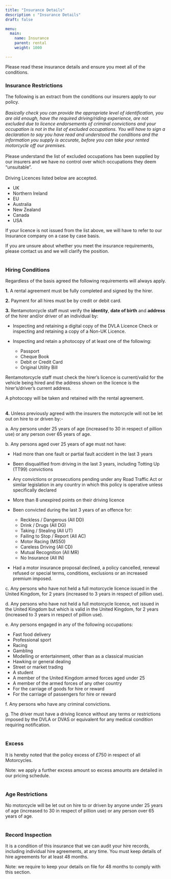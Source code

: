 ```yaml
---
title: "Insurance Details"
description : "Insurance Details"
draft: false

menu:
  main:
    name: Insurance
    parent: rental
    weight: 1000

---
```

Please read these insurance details and ensure you meet all of the conditions.

### Insurance Restrictions
The following is an extract from the conditions our insurers apply to our policy.
<br/><br/>
*Basically check you can provide the appropriate level of identification, you are old enough, have the required driving/riding experience, are not excluded due to licence endorsements of criminal convictions and your occupation is not in the list of excluded occupations. You will have to sign a declaration to say you have read and understood the conditions and the information you supply is accurate, before you can take your rented motorcycle off our premises.*
<br/><br/>
Please understand the list of excluded occupations has been supplied by our insurers and we have no control over which occupations they deem “unsuitable”.
<br/><br/>
Driving Licences listed below are accepted.

- UK
- Northern Ireland
- EU
- Australia
- New Zealand 
- Canada
- USA

If your licence is not issued from the list above, we will have to refer to our Insurance company on a case by case basis.


If you are unsure about whether you meet the insurance requirements, please contact us and we will clarify the position.
<br/><br/>

### Hiring Conditions

Regardless of the basis agreed the following requirements will always apply.

**1.** A rental agreement must be fully completed and signed by the hirer. 

**2.** Payment for all hires must be by credit or debit card.

**3.** Rentamotorcycle staff must verify the **identity**, **date of birth** and **address** of the hirer and/or driver of an individual by:

- Inspecting and retaining a digital copy of the DVLA Licence Check or inspecting and retaining a copy of a Non-UK Licence.

- Inspecting and retain a photocopy of at least one of the following:
    - Passport
    - Cheque Book
    - Debit or Credit Card
    - Original Utility Bill

Rentamotorcycle staff must check the hirer’s licence is current/valid for the vehicle being hired and the address shown on the licence is the hirer’s/driver’s current address. 

A photocopy will be taken and retained with the rental agreement.
<br/><br/>

**4.** Unless previously agreed with the insurers the motorcycle will not be let out on hire to or driven by:-

a. Any persons under 25 years of age (increased to 30 in respect of pillion use) or any person over 65 years of age.

b. Any persons aged over 25 years of age must not have:

  - Had more than one fault or partial fault accident in the last 3 years

  - Been disqualified from driving in the last 3 years, including Totting Up (TT99) convictions
  
  - Any convictions or prosecutions pending under any Road Traffic Act or similar legislation in any country in which this policy is operative unless specifically declared
  
  - More than 8 unexpired points on their driving licence 
  
  - Been convicted during the last 3 years of an offence for:
    - Reckless / Dangerous (All DD)
    - Drink / Drugs (All DG)
    - Taking / Stealing (All UT)
    - Failing to Stop / Report (All AC)
    - Motor Racing (MS50)
    - Careless Driving (All CD)
    - Mutual Recognition (All MR)
    - No Insurance (All IN)
  
  - Had a motor insurance proposal declined, a policy cancelled, renewal refused or special terms, conditions, exclusions or an increased premium imposed.  

c. Any persons who have not held a full motorcycle licence issued in the United Kingdom, for 2 years (increased to 3 years in respect of pillion use).

d. Any persons who have not held a full motorcycle licence, not issued in the United Kingdom but which is valid in the United Kingdom, for 2 years (increased to 3 years in respect of pillion use).

e. Any persons engaged in any of the following occupations:
- Fast food delivery
- Professional sport
- Racing
- Gambling
- Modelling or entertainment, other than as a classical musician
- Hawking or general dealing
- Street or market trading
- A student
- A member of the United Kingdom armed forces aged under 25
- A member of the armed forces of any other country
- For the carriage of goods for hire or reward
- For the carriage of passengers for hire or reward

f. Any persons who have any criminal convictions.

g. The driver must have a driving licence without any terms or restrictions imposed by the DVLA or DVAS or equivalent for any medical condition requiring notification. 
<br/><br/>

### Excess

It is hereby noted that the policy excess of £750 in respect of all Motorcycles.

Note: we apply a further excess amount so excess amounts are detailed in our pricing schedule.
<br/><br/>

### Age Restrictions

No motorcycle will be let out on hire to or driven by anyone under 25 years of age (increased to 30 in respect of pillion use) or any person over 65 years of age.
<br/><br/>

### Record Inspection

It is a condition of this insurance that we can audit your hire records, including individual hire agreements, at any time. You must keep details of hire agreements for at least 48 months.

Note: we require to keep your details on file for 48 months to comply with this section.
